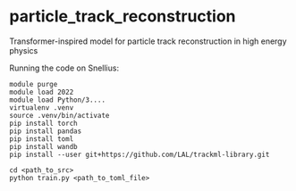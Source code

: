 # particle_track_reconstruction
Transformer-inspired model for particle track reconstruction in high energy physics

Running the code on Snellius:
```
module purge
module load 2022
module load Python/3....
virtualenv .venv
source .venv/bin/activate
pip install torch
pip install pandas
pip install toml
pip install wandb
pip install --user git+https://github.com/LAL/trackml-library.git

cd <path_to_src>
python train.py <path_to_toml_file>
```
